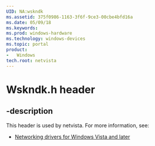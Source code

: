 ```yaml
---
UID: NA:wskndk
ms.assetid: 375f0986-1163-3f6f-9ce3-00cbe4bfd16a
ms.date: 05/09/18
ms.keywords: 
ms.prod: windows-hardware
ms.technology: windows-devices
ms.topic: portal
product:
-	Windows
tech.root: netvista
---
```


# Wskndk.h header


## -description


This header is used by netvista. For more information, see:

- [Networking drivers for Windows Vista and later](../_netvista/index.md)
